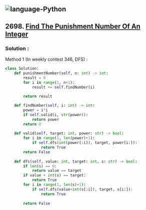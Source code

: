 ![language-Python](https://img.shields.io/badge/%20-Python-ffd43b?style=for-the-badge&logo=PYTHON)
---

## 2698. [Find The Punishment Number Of An Integer](https://leetcode.com/problems/find-the-punishment-number-of-an-integer)

### Solution :

Method 1 (In weekly contest 346, DFS) :
```python
class Solution:
    def punishmentNumber(self, n: int) -> int:
        result = 0
        for i in range(1, n+1):
            result += self.findNumber(i)
            
        return result

    def findNumber(self, i: int) -> int:
        power = i*i
        if self.valid(i, str(power)):
            return power
        return 0
    
    def valid(self, target: int, power: str) -> bool:
        for i in range(1, len(power)+1):
            if self.dfs(int(power[:i]), target, power[i:]):
                return True
        return False
    
    def dfs(self, value: int, target: int, s: str) -> bool:
        if len(s) == 0:
            return value == target
        if value + int(s) == target:
            return True
        for i in range(1, len(s)+1):
            if self.dfs(value+int(s[:i]), target, s[i:]):
                return True
        
        return False
```
